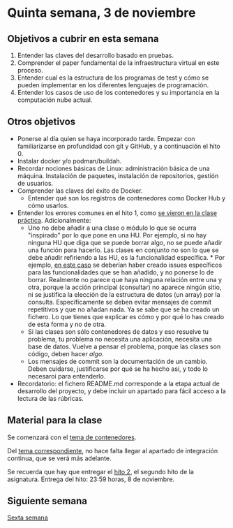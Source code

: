 # Quinta semana, 3 de noviembre

## Objetivos a cubrir en esta semana

1. Entender las claves del desarrollo basado en pruebas.
3. Comprender el paper fundamental de la infraestructura virtual en
   este proceso.
4. Entender cual es la estructura de los programas de test y cómo se
   pueden implementar en los diferentes lenguajes de programación.
5. Entender los casos de uso de los contenedores y su importancia en
   la computación nube actual.
   
## Otros objetivos
* Ponerse al día quien se haya incorporado tarde. Empezar con
  familiarizarse en profundidad con git y GitHub, y a continuación el
  hito 0.
* Instalar docker y/o podman/buildah.
* Recordar nociones básicas de Linux: administración básica de una
  máquina. Instalación de paquetes, instalación de repositorios,
  gestión de usuarios.
* Comprender las claves del éxito de Docker.
  * Entender qué son los registros de contenedores como Docker Hub y
    cómo usarlos.
* Entender los errores comunes en el hito 1, como [se vieron en la
  clase práctica](04-semana.md). Adicionalmente:
  * Uno no debe añadir a una clase o módulo lo que se ocurra
    "inspirado" por lo que pone en una HU. Por ejemplo, si no hay
    ninguna HU que diga que se puede borrar algo, no se puede añadir
    una función para hacerlo. Las clases en conjunto no son lo que se
    debe añadir refiriendo a las HU, es la funcionalidad específica.
        * Por
          ejemplo,
          [en este caso](https://github.com/Jumacasni/Terrake/blob/main/src/controlador.go) se
          deberían haber creado issues específicos para las
          funcionalidades que se han añadido, y no ponerse lo de
          borrar. Realmente no parece que haya ninguna relación entre
          una y otra, porque la acción principal (consultar) no
          aparece ningún sitio, ni se justifica la elección de la
          estructura de datos (un array) por la
          consulta. Específicamente se deben evitar mensajes de commit
          repetitivos y que no añadan nada. Ya se sabe que se ha
          creado un fichero. Lo que tienes que explicar es cómo y por
          qué lo has creado de esta forma y no de otra.
  * Si las clases son sólo contenedores de datos y eso resuelve tu
    problema, tu problema no necesita una aplicación, necesita una
    base de datos. Vuelve a pensar el problema, porque las clases son
    código, deben hacer *algo*.
  * Los mensajes de commit son la documentación de un cambio. Deben
    cuidarse, justificarse por qué se ha hecho así, y todo lo
    necesaroi para entenderlo.
* Recordatorio: el fichero README.md corresponde a la etapa actual de
  desarrollo del proyecto, y debe incluir un apartado para fácil
  acceso a la lectura de las rúbricas.

## Material para la clase

Se comenzará con
el
[tema de contenedores](http://jj.github.io/CC/documentos/temas/Contenedores.html).

Del
[tema correspondiente](http://jj.github.io/CC/documentos/temas/Desarrollo_basado_en_pruebas),
no hace falta llegar al apartado de integración continua, que se verá
más adelante.

Se recuerda que hay que entregar el [hito 2](https:///jj.github.io/CC/documentos/proyecto/2.Tests),
  el segundo hito de la asignatura. Entrega del hito: 23:59 horas, 8
  de noviembre.

## Siguiente semana

[Sexta semana](06-semana.md)
